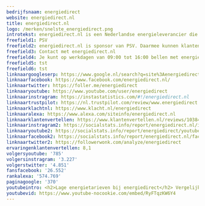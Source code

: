 ```yaml
---
bedrijfsnaam: energiedirect  
website: energiedirect.nl   
title: energiedirect.nl  
logo: /merken/snelste_energiedirect.png  
introtekst: energiedirect.nl is een Nederlandse energieleverancier die is opgericht in 2002. Het bedrijf is onderdeel van Essent (wat onderdeel is van het Duitse E.ON). energiedirect focust zich op het leveren van voordelige windstroom.  
freefield1: PSV  
freefield2: energiedirect.nl is sponsor van PSV. Daarmee kunnen klanten PSV tegoed sparen, en krijgen ze standaard 10% korting in de PSV FANstore.   
freefield3: Contact met energiedirect.nl  
freefield4: Je kunt op werkdagen van 09:00 tot 16:00 bellen met energiedirect.nl via 0900-3347328. Je kunt ook je vraag stellen via Facebook of Twitter.  
freefield5: tst  
freefield6: tst  
linknaargoogleserp: https://www.google.nl/search?q=site%3Aenergiedirect.nl  
linknaarfacebook: https://www.facebook.com/energiedirect.nl/  
linknaartwitter: https://foller.me/energiedirect  
linknaaryoutube: https://www.youtube.com/user/energiedirect  
linknaarinstragram: https://instastatistics.com/#!/energiedirect.nl  
linknaartrustpilot: https://nl.trustpilot.com/review/www.energiedirect.nl  
linknaarklachtnl: https://www.klacht.nl/energiedirect  
linknaaralexa: https://www.alexa.com/siteinfo/energiedirect.nl  
linknaarklantenvertellen: https://www.klantenvertellen.nl/reviews/1038446/energie_direct  
linknaarinstragram2: https://socialstats.info/report/energiedirect.nl/instagram  
linknaaryoutube2: https://socialstats.info/report/energiedirect/youtube  
linknaarfacebook2: https://socialstats.info/report/energiedirect.nl/facebook  
linknaartwitter2: https://followerwonk.com/analyze/energiedirect  
ervaringenklantenvertellen: 8,1  
volgersyoutube: '785'  
volgersinstragram: '3.227'  
volgerstwitter: '4.851'  
fansfacebook: '26.552'  
rankalexa: '574.769'  
paginagoogle: '370'  
youtubeintro: <h2>Lage energietarieven bij energiedirect</h2> Vergelijk ze zelf!  
youtubevid: https://www.youtube-nocookie.com/embed/RyFTqzKW6Y4  
---
```




